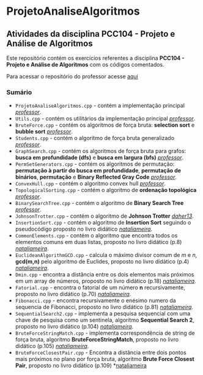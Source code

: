 # ProjetoAnaliseAlgoritmos

## Atividades da disciplina **PCC104 - Projeto e Análise de Algoritmos**

Este repositório contém os exercícios referentes a disciplina **PCC104 - Projeto e Análise de Algoritmos** com os códigos comentados. 

Para acessar o repositório do professor acesse [aqui](https://github.com/rcpsilva/DesignAndAnalysisofAlgorithms)

### Sumário

* ```ProjetoAnaliseAlgoritmos.cpp``` - contém a implementação principal *[professor](https://github.com/rcpsilva/DesignAndAnalysisofAlgorithms)*.
* ```Utils.cpp``` - contém os utilitários da implementação principal *[professor](https://github.com/rcpsilva/DesignAndAnalysisofAlgorithms)*.
* ```BruteForce.cpp``` - contém os algoritmos de força bruta: **selection sort** e **bubble sort** *[professor](https://github.com/rcpsilva/DesignAndAnalysisofAlgorithms)*.
* ```Students.cpp``` - contém o algoritmo de força bruta generalizado *[professor](https://github.com/rcpsilva/DesignAndAnalysisofAlgorithms)*.
* ```GraphSearch.cpp``` - contém os algoritmos de força bruta para grafos: **busca em profundidade (dfs)** e **busca em largura (bfs)** *[professor](https://github.com/rcpsilva/DesignAndAnalysisofAlgorithms)*.
* ```PermSetGenerators.cpp``` - contém os algoritmos de permutação: **permutação à partir do busca em profundidade**, **permutação de binários**, **permutação** e **Binary Reflected Gray Code** *[professor](https://github.com/rcpsilva/DesignAndAnalysisofAlgorithms)*.
* ```ConvexHull.cpp``` - contém o algoritmo convex hull *[professor](https://github.com/rcpsilva/DesignAndAnalysisofAlgorithms)*.
* ```TopologicalSorting.cpp``` - contém o algoritmo de **ordenação topológica** *[professor](https://github.com/rcpsilva/DesignAndAnalysisofAlgorithms)*.
* ```BinarySearchTree.cpp``` - contém o algoritmo de **Binary Search Tree** *[professor](https://github.com/rcpsilva/DesignAndAnalysisofAlgorithms)*.
* ```JohnsonTrotter.cpp``` - contém o algoritmo de **Johnson Trotter** *[daher13](https://github.com/daher13/paa/blob/main/johnsonTrotter.cpp)*.
* ```InsertionSort.cpp``` - contém o  algoritmo de **Insertion Sort** seguindo o pseudocódigo proposto no livro didático *[nataliameira](https://github.com/nataliameira/ProjetoAnaliseAlgoritmos/blob/main/InsertionSort.cpp)*.
* ```CommonElements.cpp``` - contém o  algoritmo que encontra todos os elementos comuns em duas listas, proposto no livro didático (p.8) *[nataliameira](https://github.com/nataliameira/ProjetoAnaliseAlgoritmos/blob/main/CommonElements.cpp)*.
* ```EuclideanAlgorithmGCD.cpp``` - calcula o máximo divisor comum de *m* e *n,*  **gcd(m,n)** pelo algoritmo de Euclides, proposto no livro didático (p.4) *[nataliameira](https://github.com/nataliameira/ProjetoAnaliseAlgoritmos/blob/main/EuclideanAlgorithmGCD.cpp)*.
* ```Dmin.cpp``` - encontra a distância entre os dois elementos mais próximos em um array de números, proposto no livro didático (p.18) *[nataliameira](https://github.com/nataliameira/ProjetoAnaliseAlgoritmos/blob/main/Dmin.cpp)*.
* ```Fatorial.cpp``` - encontra o fatorial de um número **n** recursivamente, proposto no livro didático (p.70) *[nataliameira](https://github.com/nataliameira/ProjetoAnaliseAlgoritmos/blob/main/Fatorial.cpp)*.
* ```Fibonacci.cpp``` -  encontra recursivamente o enésimo numero da sequencia de Fibonacci, proposto no livro didático (p.81) *[nataliameira](https://github.com/nataliameira/ProjetoAnaliseAlgoritmos/blob/main/Fibonacci.cpp)*.
* ```SequentialSearch2.cpp``` -  implementa a pesquisa sequencial com uma chave de pesquisa como um sentinela, algoritmo **Sequential Search 2**, proposto no livro didático (p.104) *[nataliameira](https://github.com/nataliameira/ProjetoAnaliseAlgoritmos/blob/main/SequentialSearch2.cpp)*.
* ```BruteForceStringMatch.cpp``` -  implementa correspondência de string de força bruta, algoritmo **BruteForceStringMatch**, proposto no livro didático (p.105) *[nataliameira](https://github.com/nataliameira/ProjetoAnaliseAlgoritmos/blob/main/BruteForceStringMatch.cpp)*.
* ```BruteForceClosestPair.cpp``` -  Encontra  a distância entre dois pontos mais próximos no plano por força bruta, algoritmo **Brute Force Closest Pair**, proposto no livro didático (p.109) *[nataliameira](https://github.com/nataliameira/ProjetoAnaliseAlgoritmos)
